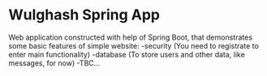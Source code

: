 # Wulghash Spring App
Web application constructed with help of Spring Boot, that demonstrates some basic features of simple website:
-security (You need to registrate to enter main functionality)
-database (To store users and other data, like messages, for now)
-TBC...